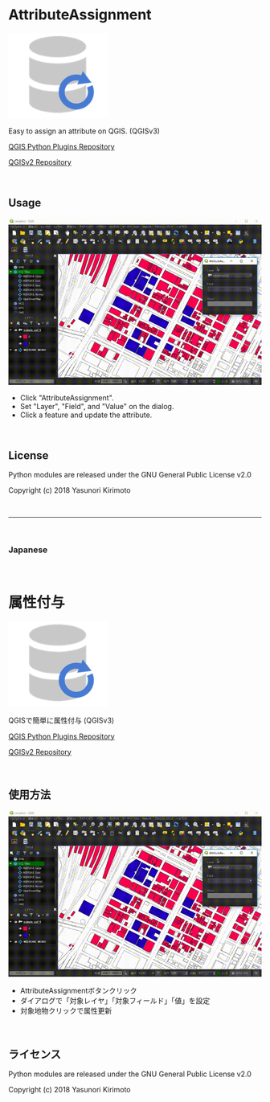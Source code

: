# AttributeAssignment
![README01](./img/README01.png)

Easy to assign an attribute on QGIS. (QGISv3)  

[QGIS Python Plugins Repository](https://plugins.qgis.org/plugins/AttributeAssignment)  

[QGISv2 Repository](https://github.com/dayjournal/AttributeAssignment/tree/QGIS2)  

<br/>

## Usage
![README02](./img/README02.gif)
- Click "AttributeAssignment".
- Set "Layer", "Field", and "Value" on the dialog.
- Click a feature and update the attribute.

<br/>

## License
Python modules are released under the GNU General Public License v2.0

Copyright (c) 2018 Yasunori Kirimoto

<br/>

---

<br/>

### Japanese

<br/>

# 属性付与
![README01](./img/README01.png)

QGISで簡単に属性付与 (QGISv3)  

[QGIS Python Plugins Repository](https://plugins.qgis.org/plugins/AttributeAssignment)  

[QGISv2 Repository](https://github.com/dayjournal/AttributeAssignment/tree/QGIS2)  

<br/>

##  使用方法
![README02](./img/README02.gif)
- AttributeAssignmentボタンクリック  
- ダイアログで「対象レイヤ」「対象フィールド」「値」を設定 
- 対象地物クリックで属性更新    

<br/>

## ライセンス
Python modules are released under the GNU General Public License v2.0

Copyright (c) 2018 Yasunori Kirimoto

<br/>
